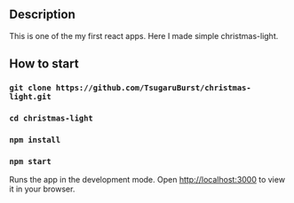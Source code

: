 ## Description
This is one of the my first react apps. Here I made simple christmas-light.

## How to start

### `git clone https://github.com/TsugaruBurst/christmas-light.git`
### `cd christmas-light`
### `npm install`
### `npm start`

Runs the app in the development mode.
Open [http://localhost:3000](http://localhost:3000) to view it in your browser.
